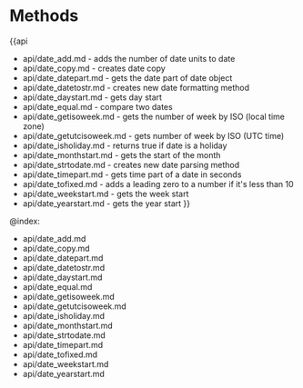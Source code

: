 Methods
=======

{{api
- api/date_add.md - adds the number of date units to date
- api/date_copy.md - creates date copy
- api/date_datepart.md - gets the date part of date object
- api/date_datetostr.md - creates new date formatting method
- api/date_daystart.md - gets day start
- api/date_equal.md - compare two dates
- api/date_getisoweek.md - gets the number of week by ISO (local time zone)
- api/date_getutcisoweek.md - gets number of week by ISO (UTC time)
- api/date_isholiday.md - returns true if date is a holiday
- api/date_monthstart.md - gets the start of the month
- api/date_strtodate.md - creates new date parsing method
- api/date_timepart.md - gets time part of a date in seconds
- api/date_tofixed.md - adds a leading zero to a number if it's less than 10
- api/date_weekstart.md - gets the week start
- api/date_yearstart.md - gets the year start
}}

@index:
- api/date_add.md
- api/date_copy.md
- api/date_datepart.md
- api/date_datetostr.md
- api/date_daystart.md
- api/date_equal.md
- api/date_getisoweek.md
- api/date_getutcisoweek.md
- api/date_isholiday.md
- api/date_monthstart.md
- api/date_strtodate.md
- api/date_timepart.md
- api/date_tofixed.md
- api/date_weekstart.md
- api/date_yearstart.md


